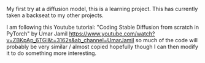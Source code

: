 My first try at a diffusion model, this is a learning project. 
This has currently taken a backseat to my other projects. 

I am following this Youtube tutorial:
"Coding Stable Diffusion from scratch in PyTorch" by Umar Jamil
https://www.youtube.com/watch?v=ZBKpAp_6TGI&t=3162s&ab_channel=UmarJamil
so much of the code will probably be very similar / almost copied 
hopefully though I can then modify it to do something more interesting.
